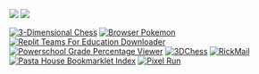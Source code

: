 <img src="https://komarev.com/ghpvc/?username=py660">
<img src="https://github-readme-stats.vercel.app/api/top-langs?username=py660&count_private=true&theme=dark&layout=compact">

[![3-Dimensional Chess](https://github-readme-stats.vercel.app/api/pin/?username=py660&repo=3DChess)](https://github.com/py660/3DChess)
[![Browser Pokemon](https://github-readme-stats.vercel.app/api/pin/?username=py660&repo=browser-pokemon)](https://github.com/py660/browser-pokemon)
[![Replit Teams For Education Downloader](https://github-readme-stats.vercel.app/api/pin/?username=py660&repo=Replit-Teams-For-EDU-Downloader)](https://github.com/py660/Replit-Teams-For-EDU-Downloader)
[![Powerschool Grade Percentage Viewer](https://github-readme-stats.vercel.app/api/pin/?username=py660&repo=PSPercentViewer)](https://github.com/py660/PSPercentViewer)
[![3DChess](https://github-readme-stats.vercel.app/api/pin/?username=py660&repo=3DChess)](https://github.com/py660/3DChess)
[![RickMail](https://github-readme-stats.vercel.app/api/pin/?username=py660&repo=RickMail)](https://github.com/py660/RickMail)
[![Pasta House Bookmarklet Index](https://github-readme-stats.vercel.app/api/pin/?username=py660&repo=Pasta-House)](https://github.com/py660/Pasta-House)
[![Pixel Run](https://github-readme-stats.vercel.app/api/pin/?username=py660&repo=pixel.run)](https://github.com/py660/pixel.run)

